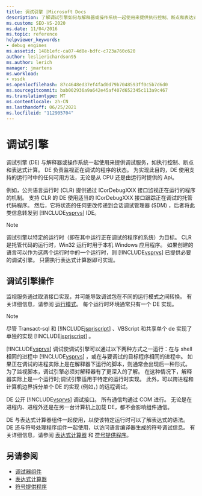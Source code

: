 ```yaml
---
title: 调试引擎 |Microsoft Docs
description: 了解调试引擎如何与解释器或操作系统一起使用来提供执行控制、断点和表达式计算等服务。
ms.custom: SEO-VS-2020
ms.date: 11/04/2016
ms.topic: reference
helpviewer_keywords:
- debug engines
ms.assetid: 148b1efc-ca07-4d8e-bdfc-c723a760c620
author: leslierichardson95
ms.author: lerich
manager: jmartens
ms.workload:
- vssdk
ms.openlocfilehash: 87c4648ed37ef4fad0d79b7048593ff0c5b7d6d0
ms.sourcegitcommit: bab002936a9a642e45af407d652345c113a9c467
ms.translationtype: MT
ms.contentlocale: zh-CN
ms.lasthandoff: 06/25/2021
ms.locfileid: "112905704"
---
```

# <a name="debug-engine"></a>调试引擎
调试引擎 (DE) 与解释器或操作系统一起使用来提供调试服务，如执行控制、断点和表达式计算。 DE 负责监视正在调试的程序的状态。 为实现此目的，DE 使用支持的运行时中的任何可用方法，无论是从 CPU 还是由运行时提供的 Api。

 例如，公共语言运行时 (CLR) 提供通过 ICorDebugXXX 接口监视正在运行的程序的机制。 支持 CLR 的 DE 使用适当的 ICorDebugXXX 接口跟踪正在调试的托管代码程序。 然后，它将状态的任何更改传递到会话调试管理器 (SDM) ，后者将此类信息转发到 [!INCLUDE[vsprvs](../../code-quality/includes/vsprvs_md.md)] IDE。

> [!NOTE]
> 调试引擎以特定的运行时（即在其中运行正在调试的程序的系统）为目标。 CLR 是托管代码的运行时，Win32 运行时用于本机 Windows 应用程序。 如果创建的语言可以作为这两个运行时中的一个运行时，则 [!INCLUDE[vsprvs](../../code-quality/includes/vsprvs_md.md)] 已提供必要的调试引擎。 只需执行表达式计算器即可实现。

## <a name="debug-engine-operation"></a>调试引擎操作
 监视服务通过取消接口实现，并可能导致调试包在不同的运行模式之间转换。 有关详细信息，请参阅 [运行模式](../../extensibility/debugger/operational-modes.md)。 每个运行时环境通常只有一个 DE 实现。

> [!NOTE]
> 尽管 Transact-sql 和 [!INCLUDE[jsprjscript](../../debugger/debug-interface-access/includes/jsprjscript_md.md)] 、VBScript 和共享单个 de 实现了单独的实现 [!INCLUDE[jsprjscript](../../debugger/debug-interface-access/includes/jsprjscript_md.md)] 。

 [!INCLUDE[vsprvs](../../code-quality/includes/vsprvs_md.md)] 调试使调试引擎可以通过以下两种方式之一运行：在与 shell 相同的进程中 [!INCLUDE[vsprvs](../../code-quality/includes/vsprvs_md.md)] ，或在与要调试的目标程序相同的进程中。 如果正在调试的进程实际上是在解释器下运行的脚本，则通常会出现后一种形式。 为了监视脚本，调试引擎必须对解释器有了更深入的了解。 在这种情况下，解释器实际上是一个运行时;调试引擎适用于特定的运行时实现。 此外，可以跨进程和计算机边界拆分单个 DE 的实现 (例如，) 的远程调试。

 DE 公开 [!INCLUDE[vsprvs](../../code-quality/includes/vsprvs_md.md)] 调试接口。 所有通信均通过 COM 进行。 无论是在进程内、进程外还是在另一台计算机上加载 DE，都不会影响组件通信。

 DE 与表达式计算器组件一起使用，以使该特定运行时可以了解表达式的语法。 DE 还与符号处理程序组件一起使用，以访问语言编译器生成的符号调试信息。 有关详细信息，请参阅 [表达式计算器](../../extensibility/debugger/expression-evaluator.md) 和 [符号提供程序](../../extensibility/debugger/symbol-provider.md)。

## <a name="see-also"></a>另请参阅
- [调试器组件](../../extensibility/debugger/debugger-components.md)
- [表达式计算器](../../extensibility/debugger/expression-evaluator.md)
- [符号提供程序](../../extensibility/debugger/symbol-provider.md)
